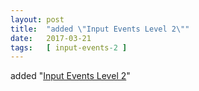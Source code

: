 ```yaml
---
layout: post
title:  "added \"Input Events Level 2\""
date:   2017-03-21
tags:   [ input-events-2 ]
---
```


added "[Input Events Level 2](/spec/input-events-2)"


